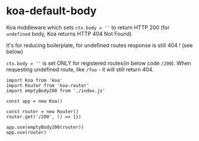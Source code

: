 # koa-default-body
Koa middleware which sets `ctx.body = ''` to return HTTP 200 (for `undefined` body, Koa returns HTTP 404 Not Found)

It's for reducing boilerplate, for undefined routes response is still 404 ! (see below) 

`ctx.body = ''` is set ONLY for registered routes(in below code `/200`). When requesting undefined route, like `/foo` - it will still return 404.


```
import Koa from 'koa'
import Router from 'koa-router'
import emptyBody200 from './index.js'

const app = new Koa()

const router = new Router()
router.get('/200', () => {})

app.use(emptyBody200(router))
app.use(router)

```
